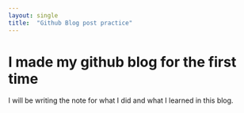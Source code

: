 ```yaml
---
layout: single
title:  "Github Blog post practice"
---
```


# I made my github blog for the first time

I will be writing the note for what I did and what I learned in this blog.
